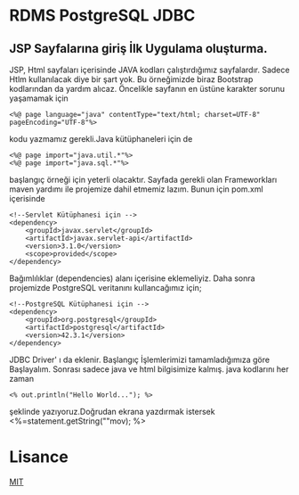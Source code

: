 # RDMS PostgreSQL JDBC #

## JSP Sayfalarına giriş İlk Uygulama oluşturma. ##

JSP, Html sayfaları içerisinde JAVA kodları çalıştırdığımız sayfalardır. Sadece Htlm kullanılacak diye bir şart yok. Bu örneğimizde biraz Bootstrap kodlarından da yardım alıcaz.
Öncelikle sayfanın en üstüne karakter sorunu yaşamamak için

	<%@ page language="java" contentType="text/html; charset=UTF-8" pageEncoding="UTF-8"%>
kodu yazmamız gerekli.Java kütüphaneleri için de

	<%@ page import="java.util.*"%>
	<%@ page import="java.sql.*"%>

başlangıç örneği için yeterli olacaktır. Sayfada gerekli olan Frameworkları maven yardımı ile projemize dahil etmemiz lazım. Bunun için pom.xml içerisinde 
	
	<!--Servlet Kütüphanesi için -->
	<dependency>
	    <groupId>javax.servlet</groupId>
	    <artifactId>javax.servlet-api</artifactId>
	    <version>3.1.0</version>
	    <scope>provided</scope>
	</dependency>

Bağımlılıklar (dependencies) alanı içerisine eklemeliyiz. Daha sonra projemizde PostgreSQL veritanını kullancağımız için;

	<!--PostgreSQL Kütüphanesi için -->
	<dependency>
	    <groupId>org.postgresql</groupId>
	    <artifactId>postgresql</artifactId>
	    <version>42.3.1</version>
	</dependency>
	
JDBC Driver' ı da eklenir. Başlangıç İşlemlerimizi tamamladığımıza göre Başlayalım. Sonrası sadece java ve html bilgisimize kalmış.
java kodlarını her zaman 

	<% out.println("Hello World..."); %>
	
şeklinde yazıyoruz.Doğrudan ekrana yazdırmak istersek
	<%=statement.getString(""mov); %>


# Lisance #
[MIT](https://choosealicense.com/licenses/mit/)
